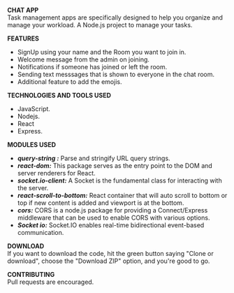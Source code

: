
**CHAT APP**  
Task management apps are specifically designed to help you organize and manage your workload. A Node.js project to manage your tasks.


**FEATURES**  
- SignUp using your name and the Room you want to join in.
- Welcome message from the admin on joining.
- Notifications if someone has joined or left the room.
- Sending text messsages that is shown to everyone in the chat room.
- Additional feature to add the emojis.

**TECHNOLOGIES AND TOOLS USED**  
- JavaScript.  
- Nodejs.      
- React
- Express.

**MODULES USED**
- ***query-string :*** Parse and stringify URL query strings.
- ***react-dom:*** This package serves as the entry point to the DOM and server renderers for React. 
- ***socket.io-client:*** A Socket is the fundamental class for interacting with the server.
- ***react-scroll-to-bottom:*** React container that will auto scroll to bottom or top if new content is added and viewport is at the bottom.
- ***cors:*** CORS is a node.js package for providing a Connect/Express middleware that can be used to enable CORS with various options.
- ***Socket io:*** Socket.IO enables real-time bidirectional event-based communication.

**DOWNLOAD**  
If you want to download the code, hit the green button saying "Clone or download", choose the "Download ZIP" option, and you're good to go.

**CONTRIBUTING**  
Pull requests are encouraged.
